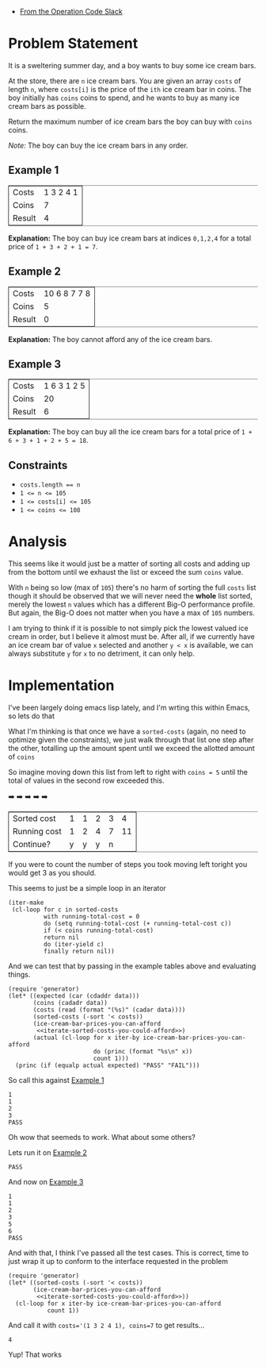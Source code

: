-   [From the Operation Code Slack](https://operation-code.slack.com/archives/C7JMZ5LAV/p1673011098106419)


# Problem Statement

It is a sweltering summer day, and a boy wants to buy some ice cream bars.

At the store, there are `n` ice cream bars. You are given an array `costs` of length `n`, where `costs[i]` is the price of the `ith` ice cream bar in coins. The boy initially has `coins` coins to spend, and he wants to buy as many ice cream bars as possible.

Return the maximum number of ice cream bars the boy can buy with `coins` coins.

*Note:* The boy can buy the ice cream bars in any order.


## Example 1

<table id="orgeabf3ff" border="2" cellspacing="0" cellpadding="6" rules="groups" frame="hsides">


<colgroup>
<col  class="org-left" />

<col  class="org-right" />
</colgroup>
<tbody>
<tr>
<td class="org-left">Costs</td>
<td class="org-right">1 3 2 4 1</td>
</tr>


<tr>
<td class="org-left">Coins</td>
<td class="org-right">7</td>
</tr>


<tr>
<td class="org-left">Result</td>
<td class="org-right">4</td>
</tr>
</tbody>
</table>

**Explanation:** The boy can buy ice cream bars at indices `0,1,2,4` for a total price of `1 + 3 + 2 + 1 = 7`.


## Example 2

<table id="org648cec1" border="2" cellspacing="0" cellpadding="6" rules="groups" frame="hsides">


<colgroup>
<col  class="org-left" />

<col  class="org-right" />
</colgroup>
<tbody>
<tr>
<td class="org-left">Costs</td>
<td class="org-right">10 6 8 7 7 8</td>
</tr>


<tr>
<td class="org-left">Coins</td>
<td class="org-right">5</td>
</tr>


<tr>
<td class="org-left">Result</td>
<td class="org-right">0</td>
</tr>
</tbody>
</table>

**Explanation:** The boy cannot afford any of the ice cream bars.


## Example 3

<table id="orgaedf5cd" border="2" cellspacing="0" cellpadding="6" rules="groups" frame="hsides">


<colgroup>
<col  class="org-left" />

<col  class="org-right" />
</colgroup>
<tbody>
<tr>
<td class="org-left">Costs</td>
<td class="org-right">1 6 3 1 2 5</td>
</tr>


<tr>
<td class="org-left">Coins</td>
<td class="org-right">20</td>
</tr>


<tr>
<td class="org-left">Result</td>
<td class="org-right">6</td>
</tr>
</tbody>
</table>

**Explanation:** The boy can buy all the ice cream bars for a total price of `1 + 6 + 3 + 1 + 2 + 5 = 18`.


## Constraints

-   `costs.length == n`
-   `1 <= n <= 105`
-   `1 <= costs[i] <= 105`
-   `1 <= coins <= 108`


# Analysis

This seems like it would just be a matter of sorting all costs and adding up from the bottom until we exhaust the list or exceed the sum `coins` value.

With `n` being so low (max of `105`) there's no harm of sorting the full `costs` list though it should be observed that we will never need the **whole** list sorted, merely the lowest `n` values which has a different Big-O performance profile. But again, the Big-O does not matter when you have a max of `105` numbers.

I am trying to think if it is possible to not simply pick the lowest valued ice cream in order, but I believe it almost must be. After all, if we currently have an ice cream bar of value `x` selected and another `y < x` is available, we can always substitute `y` for `x` to no detriment, it can only help.


# Implementation

I've been largely doing emacs lisp lately, and I'm wrting this within Emacs, so lets do that

What I'm thinking is that once we have a `sorted-costs` (again, no need to optimize given the constraints), we just walk through that list one step after the other, totalling up the amount spent until we exceed the allotted amount of `coins`

So imagine moving down this list from left to right with `coins = 5` until the total of values in the second row exceeded this.

➡️ ➡️ ➡️ ➡️ ➡️

<table border="2" cellspacing="0" cellpadding="6" rules="groups" frame="hsides">


<colgroup>
<col  class="org-left" />

<col  class="org-right" />

<col  class="org-right" />

<col  class="org-right" />

<col  class="org-right" />

<col  class="org-right" />
</colgroup>
<tbody>
<tr>
<td class="org-left">Sorted cost</td>
<td class="org-right">1</td>
<td class="org-right">1</td>
<td class="org-right">2</td>
<td class="org-right">3</td>
<td class="org-right">4</td>
</tr>


<tr>
<td class="org-left">Running cost</td>
<td class="org-right">1</td>
<td class="org-right">2</td>
<td class="org-right">4</td>
<td class="org-right">7</td>
<td class="org-right">11</td>
</tr>


<tr>
<td class="org-left">Continue?</td>
<td class="org-right">y</td>
<td class="org-right">y</td>
<td class="org-right">y</td>
<td class="org-right">n</td>
<td class="org-right">&#xa0;</td>
</tr>
</tbody>
</table>

If you were to count the number of steps you took moving left toright you would get 3 as you should.

This seems to just be a simple loop in an iterator

    (iter-make
     (cl-loop for c in sorted-costs
              with running-total-cost = 0
              do (setq running-total-cost (+ running-total-cost c))
              if (< coins running-total-cost)
              return nil
              do (iter-yield c)
              finally return nil))

And we can test that by passing in the example tables above and evaluating things.

    (require 'generator)
    (let* ((expected (car (cdaddr data)))
           (coins (cadadr data))
           (costs (read (format "(%s)" (cadar data))))
           (sorted-costs (-sort '< costs))
           (ice-cream-bar-prices-you-can-afford
            <<iterate-sorted-costs-you-could-afford>>)
           (actual (cl-loop for x iter-by ice-cream-bar-prices-you-can-afford
                            do (princ (format "%s\n" x))
                            count 1)))
      (princ (if (equalp actual expected) "PASS" "FAIL")))

So call this against [Example 1](#orgd537517)

    1
    1
    2
    3
    PASS

Oh wow that seemeds to work. What about some others?

Lets run it on [Example 2](#org534f802)

    PASS

And now on [Example 3](#orgb05061f)

    1
    1
    2
    3
    5
    6
    PASS

And with that, I think I've passed all the test cases. This is correct, time to just wrap it up to conform to the interface requested in the problem

    (require 'generator)
    (let* ((sorted-costs (-sort '< costs))
           (ice-cream-bar-prices-you-can-afford
            <<iterate-sorted-costs-you-could-afford>>))
      (cl-loop for x iter-by ice-cream-bar-prices-you-can-afford
               count 1))

And call it with `costs='(1 3 2 4 1), coins=7` to get results&#x2026;

    4

Yup! That works

